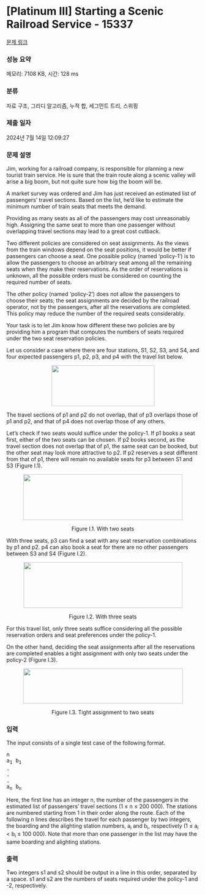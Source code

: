 # [Platinum III] Starting a Scenic Railroad Service - 15337 

[문제 링크](https://www.acmicpc.net/problem/15337) 

### 성능 요약

메모리: 7108 KB, 시간: 128 ms

### 분류

자료 구조, 그리디 알고리즘, 누적 합, 세그먼트 트리, 스위핑

### 제출 일자

2024년 7월 14일 12:09:27

### 문제 설명

<p>Jim, working for a railroad company, is responsible for planning a new tourist train service. He is sure that the train route along a scenic valley will arise a big boom, but not quite sure how big the boom will be.</p>

<p>A market survey was ordered and Jim has just received an estimated list of passengers’ travel sections. Based on the list, he’d like to estimate the minimum number of train seats that meets the demand.</p>

<p>Providing as many seats as all of the passengers may cost unreasonably high. Assigning the same seat to more than one passenger without overlapping travel sections may lead to a great cost cutback.</p>

<p>Two different policies are considered on seat assignments. As the views from the train windows depend on the seat positions, it would be better if passengers can choose a seat. One possible policy (named ‘policy-1’) is to allow the passengers to choose an arbitrary seat among all the remaining seats when they make their reservations. As the order of reservations is unknown, all the possible orders must be considered on counting the required number of seats.</p>

<p>The other policy (named ‘policy-2’) does not allow the passengers to choose their seats; the seat assignments are decided by the railroad operator, not by the passengers, after all the reservations are completed. This policy may reduce the number of the required seats considerably.</p>

<p>Your task is to let Jim know how different these two policies are by providing him a program that computes the numbers of seats required under the two seat reservation policies.</p>

<p>Let us consider a case where there are four stations, S1, S2, S3, and S4, and four expected passengers p1, p2, p3, and p4 with the travel list below.</p>

<p style="text-align:center"><img alt="" src="https://onlinejudgeimages.s3-ap-northeast-1.amazonaws.com/problem/15337/1.png" style="height:107px; width:269px"></p>

<p>The travel sections of p1 and p2 do not overlap, that of p3 overlaps those of p1 and p2, and that of p4 does not overlap those of any others.</p>

<p>Let’s check if two seats would suffice under the policy-1. If p1 books a seat first, either of the two seats can be chosen. If p2 books second, as the travel section does not overlap that of p1, the same seat can be booked, but the other seat may look more attractive to p2. If p2 reserves a seat different from that of p1, there will remain no available seats for p3 between S1 and S3 (Figure I.1).</p>

<p style="text-align:center"><img alt="" src="https://onlinejudgeimages.s3-ap-northeast-1.amazonaws.com/problem/15337/2.png" style="height:120px; width:416px"></p>

<p style="text-align:center">Figure I.1. With two seats</p>

<p>With three seats, p3 can find a seat with any seat reservation combinations by p1 and p2. p4 can also book a seat for there are no other passengers between S3 and S4 (Figure I.2).</p>

<p style="text-align:center"><img alt="" src="https://onlinejudgeimages.s3-ap-northeast-1.amazonaws.com/problem/15337/3.png" style="height:120px; width:415px"></p>

<p style="text-align:center">Figure I.2. With three seats</p>

<p>For this travel list, only three seats suffice considering all the possible reservation orders and seat preferences under the policy-1.</p>

<p>On the other hand, deciding the seat assignments after all the reservations are completed enables a tight assignment with only two seats under the policy-2 (Figure I.3).</p>

<p style="text-align:center"><img alt="" src="https://onlinejudgeimages.s3-ap-northeast-1.amazonaws.com/problem/15337/4.png" style="height:92px; width:417px"></p>

<p style="text-align:center">Figure I.3. Tight assignment to two seats</p>

### 입력 

 <p>The input consists of a single test case of the following format.</p>

<pre>n
a<sub>1</sub> b<sub>1</sub>
.
.
.
a<sub>n</sub> b<sub>n</sub></pre>

<p>Here, the first line has an integer n, the number of the passengers in the estimated list of passengers’ travel sections (1 ≤ n ≤ 200 000). The stations are numbered starting from 1 in their order along the route. Each of the following n lines describes the travel for each passenger by two integers, the boarding and the alighting station numbers, a<sub>i</sub> and b<sub>i</sub>, respectively (1 ≤ a<sub>i</sub> < b<sub>i</sub> ≤ 100 000). Note that more than one passenger in the list may have the same boarding and alighting stations.</p>

### 출력 

 <p>Two integers s1 and s2 should be output in a line in this order, separated by a space. s1 and s2 are the numbers of seats required under the policy-1 and -2, respectively.</p>

